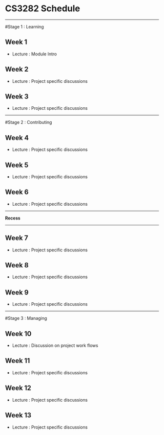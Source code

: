 # CS3282 Schedule

---

#Stage 1 : Learning

## Week 1

* Lecture : Module Intro

## Week 2

* Lecture : Project specific discussions

## Week 3

* Lecture : Project specific discussions

---

#Stage 2 : Contributing

## Week 4

* Lecture : Project specific discussions

## Week 5

* Lecture : Project specific discussions

## Week 6

* Lecture : Project specific discussions

---

**Recess** 

---

## Week 7

* Lecture : Project specific discussions

## Week 8

* Lecture : Project specific discussions

## Week 9

* Lecture : Project specific discussions

---

#Stage 3 : Managing

## Week 10

* Lecture : Discussion on project work flows

## Week 11

* Lecture : Project specific discussions

## Week 12

* Lecture : Project specific discussions

## Week 13

* Lecture : Project specific discussions


